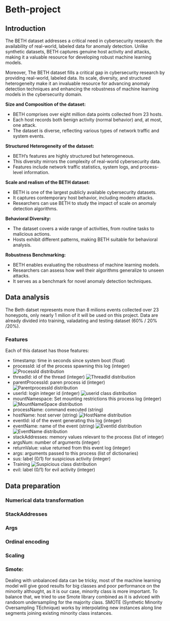 # Beth-project

## Introduction 
The BETH dataset addresses a critical need in cybersecurity research: the availability of real-world, labeled data for anomaly detection. Unlike synthetic datasets, BETH captures genuine host activity and attacks, making it a valuable resource for developing robust machine learning models. 

Moreover, The BETH dataset fills a critical gap in cybersecurity research by providing real-world, labeled data. Its scale, diversity, and structured heterogeneity make it an invaluable resource for advancing anomaly detection techniques and enhancing the robustness of machine learning models in the cybersecurity domain.

**Size and Composition of the dataset:**
- BETH comprises over eight million data points collected from 23 hosts.
- Each host records both benign activity (normal behavior) and, at most, one attack.
- The dataset is diverse, reflecting various types of network traffic and system events.
  
**Structured Heterogeneity of the dataset:**
- BETH’s features are highly structured but heterogeneous.
- This diversity mirrors the complexity of real-world cybersecurity data.
- Features include network traffic statistics, system logs, and process-level information.
  
**Scale and realism of the BETH dataset:**
- BETH is one of the largest publicly available cybersecurity datasets.
- It captures contemporary host behavior, including modern attacks.
- Researchers can use BETH to study the impact of scale on anomaly detection algorithms.

**Behavioral Diversity:**
- The dataset covers a wide range of activities, from routine tasks to malicious actions.
- Hosts exhibit different patterns, making BETH suitable for behavioral analysis.

**Robustness Benchmarking:**
- BETH enables evaluating the robustness of machine learning models.
- Researchers can assess how well their algorithms generalize to unseen attacks.
- It serves as a benchmark for novel anomaly detection techniques.

## Data analysis
The Beth datset represents more than 8 milions events collected over 23 honeypots, only nearly 1 milion of it will be used on this project.
Data are already divided into training, valadating and testing dataset (60% / 20% /20%).


### Features
Each of this dataset has those features:
 - timestamp: time in seconds since system  boot (float)
 - processId: id of the process spawning this log (integer)
 ![ProcessId distribution](pics/train_processid_plot.png "Process ID")
 - threadId: id of the thread (integer)
 ![ThreadId distribution](pics/train_threadid_plot.png "Thread ID")
 - parentProcessId: paren process id (integer)
 ![ParentprocessId distribution](pics/train_parentprocessid_plot.png "Thread ID")
 - userId: login integer id (integer)
 ![userid class distribution](pics/train_userid_plot.png "User ID")
 - mountNamespace: Set mounting restrictions this process log (integer)
 ![MountNameSpace distribution](pics/train_mountnamespace_plot.png "Mount name space")
 - processName: command executed (string)
 - hostName: host server (string)
 ![HostName distribution](pics/train_hostname_plot.png "Host name")
 - eventId: id of the event generating this log (integer)
 - eventName: name of the event (string)
 ![EventId distribution](pics/train_eventid_plot.png "Event id")
 ![EventName distribution](pics/train_eventname_plot.png "Event name")
 - stackAddresses: memory values relevant to the process (list of integer)
 - argsNum: number of arguments (integer)
 - returnValue: value returned from this event log (integer)
 - args: arguments passed to this process (list of dictionaries)
 - sus: label (0/1) for suspicious activity (integer)
  - Training
  ![Suspicious class distribution](pics/train_suspicious_plot.png "Suspicious")
 - evil: label (0/1) for evil activity (integer)
## Data preparation
### Numerical data transformation
### StackAddresses
### Args
### Ordinal encoding
### Scaling
### Smote:
Dealing with unbalanced data can be tricky, most of the machine learning model will give good results for big classes and poor performance on the minority althought, as it is our case, minority class is more important.
To balance that, we tried to use Smote library combined as it is adviced with randoom undersampling for the majority class.
SMOTE (Synthetic Minority Oversampling TEchnique) works by interpolating new instances along line segments joining existing minority class instances.
